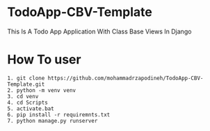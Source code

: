 # TodoApp-CBV-Template
 This Is A Todo App Application With Class Base Views In Django

# How To user
```
1. git clone https://github.com/mohammadrzapodineh/TodoApp-CBV-Template.git
2. python -m venv venv
3. cd venv 
4. cd Scripts
5. activate.bat
6. pip install -r requiremnts.txt
7. python manage.py runserver
```

